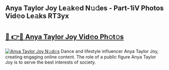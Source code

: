 ## Anya Taylor Joy Le𝚊k𝚎d N𝚞𝚍es - Part-1iV Photos Vid𝚎o Le𝚊ks RT3yx

# <h2><a href="http://fbg3e6f.evod.top/?m=Anya+Taylor+Joy">🔗 👉🔴 Anya Taylor Joy Vid𝚎o Ph𝚘t𝚘s</a></h2>

[![Anya Taylor Joy N𝚞d𝚎s](https://i.imgur.com/8V9OHl7.gif)](http://fbg3e6f.evod.top/?m=Anya+Taylor+Joy)
Dance and lifestyle influencer Anya Taylor Joy, creating engaging online content. The role of a public figure Anya Taylor Joy is to serve the best interests of society. 
